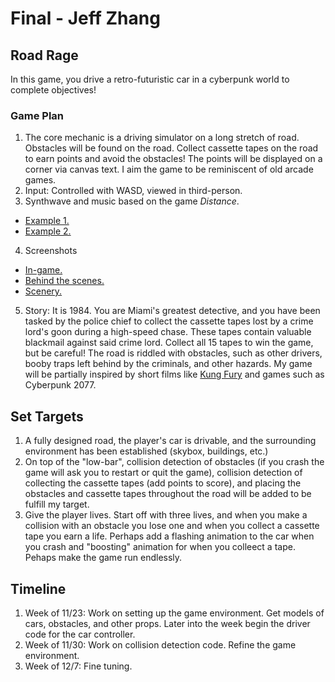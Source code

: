 Final - Jeff Zhang
======

## Road Rage ##
In this game, you drive a retro-futuristic car in a cyberpunk world to complete objectives!

### Game Plan
1. The core mechanic is a driving simulator on a long stretch of road. Obstacles will be found on the
road. Collect cassette tapes on the road to earn points and avoid the obstacles! The points will be displayed on a corner via
canvas text. I aim the game to be reminiscent of old arcade games.
2. Input: Controlled with WASD, viewed in third-person.
3. Synthwave and music based on the game *Distance*. 
* [Example 1.](https://www.youtube.com/watch?v=9VcfMlP2Vk0)
* [Example 2.](https://www.youtube.com/watch?v=5do8jwFnf5E)
4. Screenshots 
* [In-game.](https://i.imgur.com/JnS2lRm.png)
* [Behind the scenes.](https://i.imgur.com/wuH9hWe.png)
* [Scenery.](https://i.imgur.com/iCqPJTr.png)

5. Story: It is 1984. You are Miami's greatest detective, and you have been tasked by the police chief to collect the cassette tapes lost by 
a crime lord's goon during a high-speed chase. These tapes contain valuable blackmail against said crime lord. Collect all 15 tapes to win the game, 
but be careful! The road is riddled with obstacles, such as other drivers, booby traps left behind by the criminals, and other hazards. 
My game will be partially inspired by short films like [Kung Fury](https://i.imgur.com/i2O2igg.gif) and games such as Cyberpunk 2077.

## Set Targets ##
1. A fully designed road, the player's car is drivable, and the surrounding environment has been established (skybox, buildings, etc.)
2. On top of the "low-bar", collision detection of obstacles (if you crash the game will ask you to restart or quit the game), 
collision detection of collecting the cassette tapes (add points to score), and placing the obstacles and cassette tapes throughout 
the road will be added to be fulfill my target.
3. Give the player lives. Start off with three lives, and when you make a collision with an obstacle you lose one and when you 
collect a cassette tape you earn a life. Perhaps add a flashing animation to the car when you crash and "boosting" animation for
when you colleect a tape. Pehaps make the game run endlessly.

## Timeline ##
1. Week of 11/23: Work on setting up the game environment. Get models of cars, obstacles, and other props. Later into the week 
begin the driver code for the car controller.
2. Week of 11/30: Work on collision detection code. Refine the game environment. 
3. Week of 12/7: Fine tuning. 